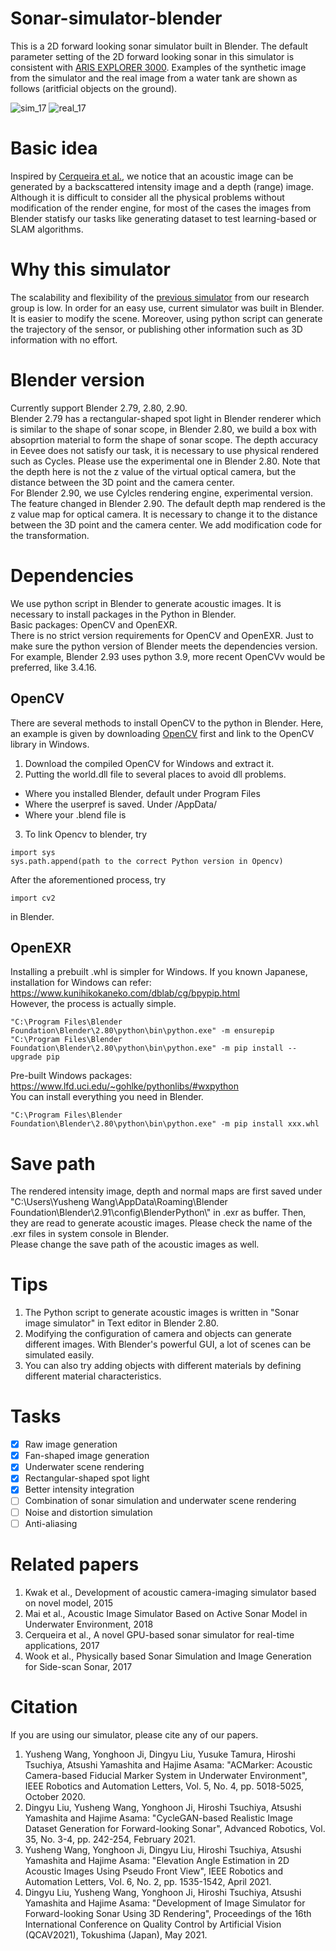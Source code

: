 # Sonar-simulator-blender
This is a 2D forward looking sonar simulator built in Blender. The default parameter setting of the 2D forward looking sonar in this simulator is consistent with [ARIS EXPLORER 3000](http://www.soundmetrics.com/). Examples of the synthetic image from the simulator and the real image from a water tank are shown as follows (aritficial objects on the ground).

![sim_17](https://user-images.githubusercontent.com/11170161/178511300-2eb06d3d-9918-464c-8e77-dc09ae134cc0.png)
![real_17](https://user-images.githubusercontent.com/11170161/178511121-01974f5e-2346-40fd-ad5f-5508b2c4c602.png)

# Basic idea
Inspired by [Cerqueira et al.](https://www.sciencedirect.com/science/article/abs/pii/S0097849317301371), we notice that an acoustic image can be generated by a backscattered intensity image and a depth (range) image. Although it is difficult to consider all the physical problems without modification of the render engine, for most of the cases the images from Blender statisfy our tasks like generating dataset to test learning-based or SLAM algorithms.  

# Why this simulator
The scalability and flexibility of the [previous simulator](https://ieeexplore.ieee.org/document/7165431) from our research group is low. In order for an easy use, current simulator was built in Blender. It is easier to modify the scene. Moreover, using python script can generate the trajectory of the sensor, or publishing other information such as 3D information with no effort. 

# Blender version
Currently support Blender 2.79, 2.80, 2.90.  
Blender 2.79 has a rectangular-shaped spot light in Blender renderer which is similar to the shape of sonar scope, in Blender 2.80, we build a box with absoprtion material to form the shape of sonar scope. The depth accuracy in Eevee does not satisfy our task, it is necessary to use physical rendered such as Cycles. Please use the experimental one in Blender 2.80. Note that the depth here is not the z value of the virtual optical camera, but the distance between the 3D point and the camera center.  
For Blender 2.90, we use Cylcles rendering engine, experimental version. The feature changed in Blender 2.90. The default depth map rendered is the z value map for optical camera. It is necessary to change it to the distance between the 3D point and the camera center. We add modification code for the transformation. 

# Dependencies
We use python script in Blender to generate acoustic images. It is necessary to install packages in the Python in Blender.  
Basic packages: OpenCV and OpenEXR.  
There is no strict version requirements for OpenCV and OpenEXR. Just to make sure the python version of Blender meets the dependencies version. 
For example, Blender 2.93 uses python 3.9, more recent OpenCVv would be preferred, like 3.4.16. 
## OpenCV
There are several methods to install OpenCV to the python in Blender.
Here, an example is given by downloading [OpenCV](https://opencv.org/releases/) first and link to the OpenCV library in Windows.
1. Download the compiled OpenCV for Windows and extract it.
2. Putting the world.dll file to several places to avoid dll problems.
  * Where you installed Blender, default under Program Files
  * Where the userpref is saved. Under <user>/AppData/
  * Where your .blend file is
3. To link Opencv to blender, try
```
import sys  
sys.path.append(path to the correct Python version in Opencv)  
```
After the aforementioned process, try
```
import cv2  
```
in Blender.
## OpenEXR
Installing a prebuilt .whl is simpler for Windows. 
If you known Japanese, installation for Windows can refer:  
https://www.kunihikokaneko.com/dblab/cg/bpypip.html  
However, the process is actually simple.
```
"C:\Program Files\Blender Foundation\Blender\2.80\python\bin\python.exe" -m ensurepip
"C:\Program Files\Blender Foundation\Blender\2.80\python\bin\python.exe" -m pip install --upgrade pip 
```
Pre-built Windows packages:  
https://www.lfd.uci.edu/~gohlke/pythonlibs/#wxpython  
You can install everything you need in Blender.  
```
"C:\Program Files\Blender Foundation\Blender\2.80\python\bin\python.exe" -m pip install xxx.whl
```
# Save path
The rendered intensity image, depth and normal maps are first saved under  
"C:\\Users\\Yusheng Wang\\AppData\\Roaming\\Blender Foundation\\Blender\\2.91\\config\\BlenderPython\\"  in .exr as buffer.
Then, they are read to generate acoustic images. Please check the name of the .exr files in system console in Blender.  
Please change the save path of the acoustic images as well.

# Tips
1. The Python script to generate acoustic images is written in "Sonar image simulator" in Text editor in Blender 2.80.  
2. Modifying the configuration of camera and objects can generate different images. With Blender's powerful GUI, a lot of scenes can be simulated easily.  
3. You can also try adding objects with different materials by defining different material characteristics.
# Tasks
- [x] Raw image generation  
- [x] Fan-shaped image generation
- [x] Underwater scene rendering
- [x] Rectangular-shaped spot light
- [x] Better intensity integration
- [ ] Combination of sonar simulation and underwater scene rendering
- [ ] Noise and distortion simulation  
- [ ] Anti-aliasing  
# Related papers
1. Kwak et al., Development of acoustic camera-imaging simulator based on novel model, 2015  
2. Mai et al., Acoustic Image Simulator Based on Active Sonar Model in Underwater Environment, 2018  
3. Cerqueira et al.,  A novel GPU-based sonar simulator for real-time applications, 2017       
4. Wook et al., Physically based Sonar Simulation and Image Generation for Side-scan Sonar, 2017
# Citation
If you are using our simulator, please cite any of our papers.
1. Yusheng Wang, Yonghoon Ji, Dingyu Liu, Yusuke Tamura, Hiroshi Tsuchiya, Atsushi Yamashita and Hajime Asama: "ACMarker: Acoustic Camera-based Fiducial Marker System in Underwater Environment", IEEE Robotics and Automation Letters, Vol. 5, No. 4, pp. 5018-5025, October 2020.
2. Dingyu Liu, Yusheng Wang, Yonghoon Ji, Hiroshi Tsuchiya, Atsushi Yamashita and Hajime Asama: "CycleGAN-based Realistic Image Dataset Generation for Forward-looking Sonar", Advanced Robotics, Vol. 35, No. 3-4, pp. 242-254, February 2021.
3. Yusheng Wang, Yonghoon Ji, Dingyu Liu, Hiroshi Tsuchiya, Atsushi Yamashita and Hajime Asama: "Elevation Angle Estimation in 2D Acoustic Images Using Pseudo Front View", IEEE Robotics and Automation Letters, Vol. 6, No. 2, pp. 1535-1542, April 2021.
4. Dingyu Liu, Yusheng Wang, Yonghoon Ji, Hiroshi Tsuchiya, Atsushi Yamashita and Hajime Asama: "Development of Image Simulator for Forward-looking Sonar Using 3D Rendering", Proceedings of the 16th International Conference on Quality Control by Artificial Vision (QCAV2021), Tokushima (Japan), May 2021.
